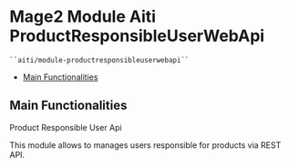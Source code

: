 # Mage2 Module Aiti ProductResponsibleUserWebApi

    ``aiti/module-productresponsibleuserwebapi``

 - [Main Functionalities](#markdown-header-main-functionalities)


## Main Functionalities
Product Responsible User Api

This module allows to manages users responsible for products via REST API.

